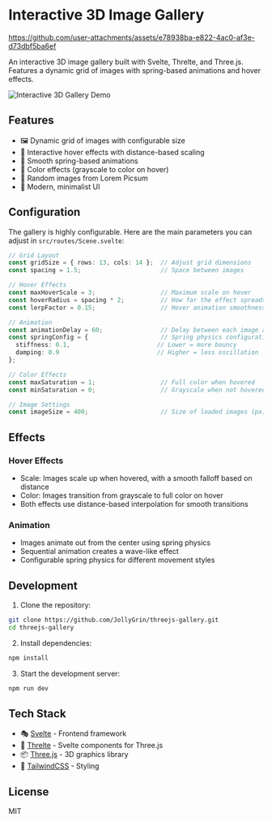 # Interactive 3D Image Gallery

https://github.com/user-attachments/assets/e78938ba-e822-4ac0-af3e-d73dbf5ba6ef

An interactive 3D image gallery built with Svelte, Threlte, and Three.js. Features a dynamic grid of images with spring-based animations and hover effects.

![Interactive 3D Gallery Demo](demo.gif)

## Features

- 🖼️ Dynamic grid of images with configurable size
- 🎯 Interactive hover effects with distance-based scaling
- 🌊 Smooth spring-based animations
- 🎨 Color effects (grayscale to color on hover)
- 📸 Random images from Lorem Picsum
- 💫 Modern, minimalist UI

## Configuration

The gallery is highly configurable. Here are the main parameters you can adjust in `src/routes/Scene.svelte`:

```typescript
// Grid Layout
const gridSize = { rows: 13, cols: 14 };  // Adjust grid dimensions
const spacing = 1.5;                      // Space between images

// Hover Effects
const maxHoverScale = 3;                  // Maximum scale on hover
const hoverRadius = spacing * 2;          // How far the effect spreads
const lerpFactor = 0.15;                  // Hover animation smoothness

// Animation
const animationDelay = 60;                // Delay between each image animation (ms)
const springConfig = {                    // Spring physics configuration
  stiffness: 0.1,                        // Lower = more bouncy
  damping: 0.9                           // Higher = less oscillation
};

// Color Effects
const maxSaturation = 1;                  // Full color when hovered
const minSaturation = 0;                  // Grayscale when not hovered

// Image Settings
const imageSize = 400;                    // Size of loaded images (px)
```

## Effects

### Hover Effects
- Scale: Images scale up when hovered, with a smooth falloff based on distance
- Color: Images transition from grayscale to full color on hover
- Both effects use distance-based interpolation for smooth transitions

### Animation
- Images animate out from the center using spring physics
- Sequential animation creates a wave-like effect
- Configurable spring physics for different movement styles

## Development

1. Clone the repository:
```bash
git clone https://github.com/JollyGrin/threejs-gallery.git
cd threejs-gallery
```

2. Install dependencies:
```bash
npm install
```

3. Start the development server:
```bash
npm run dev
```

## Tech Stack

- 🎭 [Svelte](https://svelte.dev/) - Frontend framework
- 🎲 [Threlte](https://threlte.xyz/) - Svelte components for Three.js
- 📦 [Three.js](https://threejs.org/) - 3D graphics library
- 🎨 [TailwindCSS](https://tailwindcss.com/) - Styling

## License

MIT
